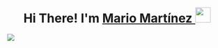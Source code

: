 <h1 align = "center"> <b> Hi There! I'm <a href="https://www.linkedin.com/in/mario-martínez-vitutia-21586527a">Mario Martínez </a> </b><img src="https://media.giphy.com/media/hvRJCLFzcasrR4ia7z/giphy.gif" width="35"></h1>
<img src="https://media2.giphy.com/media/qgQUggAC3Pfv687qPC/giphy.gif?cid=ecf05e473mqgyxxnhtd2e5nodwwvpstqls5zb3oy2fduk2d8&ep=v1_gifs_search&rid=giphy.gif&ct=g" align = "center">
